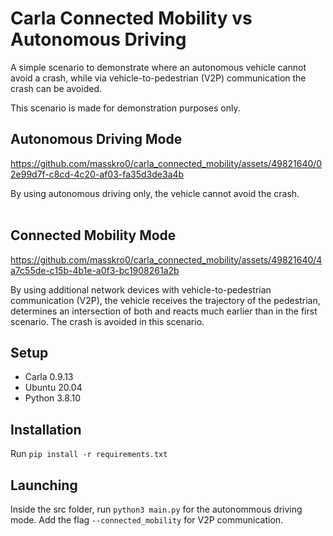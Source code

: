 # Carla Connected Mobility vs Autonomous Driving
A simple scenario to demonstrate where an autonomous vehicle cannot avoid a crash, while via vehicle-to-pedestrian (V2P) communication the crash can be avoided.

This scenario is made for demonstration purposes only.

## Autonomous Driving Mode
https://github.com/masskro0/carla_connected_mobility/assets/49821640/02e99d7f-c8cd-4c20-af03-fa35d3de3a4b



By using autonomous driving only, the vehicle cannot avoid the crash.
<br><br>

## Connected Mobility Mode
https://github.com/masskro0/carla_connected_mobility/assets/49821640/4a7c55de-c15b-4b1e-a0f3-bc1908261a2b



By using additional network devices with vehicle-to-pedestrian communication (V2P), the vehicle receives the trajectory of the pedestrian, determines an intersection of both and reacts much earlier than in the first scenario. The crash is avoided in this scenario.

## Setup
- Carla 0.9.13
- Ubuntu 20.04
- Python 3.8.10

## Installation
Run `pip install -r requirements.txt`

## Launching
Inside the src folder, run `python3 main.py` for the autonommous driving mode. 
Add the flag `--connected_mobility` for V2P communication.
